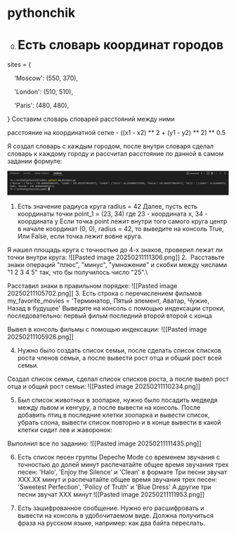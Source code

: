 # pythonchik

0. # Есть словарь координат городов
sites = {

    'Moscow': (550, 370),

    'London': (510, 510),

    'Paris': (480, 480),

}
Составим словарь словарей расстояний между ними

расстояние на координатной сетке - ((x1 - x2) ** 2 + (y1 - y2) ** 2) ** 0.5

Я создал словарь с каждым городом, после внутри словаря сделал словарь к каждому городу и рассчитал расстояние по данной в самом задании формуле: 
	
![alt text](screenshots/image20250211104556.png)
1.  Есть значение радиуса круга
radius = 42
Далее, пусть есть координаты точки
point_1 = (23, 34)
где 23 - координата х, 34 - координата у
Если точка point лежит внутри того самого круга центр в начале координат (0, 0), radius = 42,
то выведите на консоль True, Или False, если точка лежит вовне круга.

Я нашел площадь круга с точностью до 4-х знаков, проверил лежат ли точки внутри круга:
![[Pasted image 20250211111306.png]]
2.  Расставьте знаки операций "плюс", "минус", "умножение" и скобки
между числами "1 2 3 4 5" так, что бы получилось число "25".\

Расставил знаки в правильном порядке:
![[Pasted image 20250211105702.png]]
3. Есть строка с перечислением фильмов
my_favorite_movies = 'Терминатор, Пятый элемент, Аватар, Чужие, Назад в будущее'
Выведите на консоль с помощью индексации строки, последовательно:
первый фильм
последний
второй
второй с конца

Вывел в консоль фильмы с помощью индексации: ![[Pasted image 20250211105926.png]]

4. Нужно было создать список семьи, после сделать список списков роста членов семьи, а после вывести рост отца и общий рост всей семьи.

Создал список семьи, сделал список списков роста, а после вывел рост отца и общий рост семьи:
![[Pasted image 20250211110234.png]]

5. Был список животных в зоопарке, нужно было посадить медведя между львом и кенгуру, а после вывести на консоль. После добавить птиц в последние клетки зоопарка и вывести список, убрать слона, вывести список повторно и в конце вывести в какой клетки сидит лев и жаворонок:

Выполнил все по заданию:
![[Pasted image 20250211111435.png]]

6. Есть список песен группы Depeche Mode со временем звучания с точностью до долей минут распечатайте общее время звучания трех песен: 'Halo', 'Enjoy the Silence' и 'Clean' в формате
	Три песни звучат ХХХ.XX минут
и распечатайте общее время звучания трех песен: 'Sweetest Perfection', 'Policy of Truth' и 'Blue Dress'
	А другие три песни звучат ХХХ минут
	![[Pasted image 20250211111953.png]]

7. Есть зашифрованное сообщение. Нужно его расшифровать и вывести на консоль в удобочитаемом виде. Должна получиться фраза на русском языке, например: как два байта переслать.
